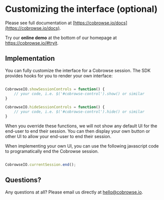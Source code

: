 # Customizing the interface (optional)

Please see full documentation at [https://cobrowse.io/docs](https://cobrowse.io/docs).

Try our **online demo** at the bottom of our homepage at <https://cobrowse.io/#tryit>.

## Implementation

You can fully customize the interface for a Cobrowse session. The SDK provides hooks for you to render your own interface:

```javascript

CobrowseIO.showSessionControls = function() {
    // your code, i.e. $('#cobrowse-control').show() or similar
}

CobrowseIO.hideSessionControls = function() {
    // your code, i.e. $('#cobrowse-control').hide() or similar
}

```

When you override these functions, we will not show any default UI for the end-user to end their session. You can then display your own button or other UI to allow your end-user to end their session.

When implementing your own UI, you can use the following javascript code to programatically end the Cobrowse session.

```javascript

CobrowseIO.currentSession.end();

```

## Questions?
Any questions at all? Please email us directly at [hello@cobrowse.io](mailto:hello@cobrowse.io).
